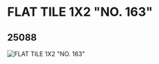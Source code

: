 # FLAT TILE 1X2 "NO. 163"
## 25088
![FLAT TILE 1X2 "NO. 163"](https://lc-www-live-s.legocdn.com/media/bricks/5/2/6137218.jpg)